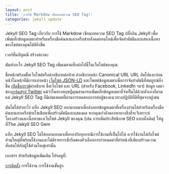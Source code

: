 ```yaml
---
layout: post
title: 'การใช้ Markdow เขียนบทความ SEO Tag!'
categories: jekyll update
---
```

Jekyll SEO Tag
เกี่ยวกับ การใช้ Markdow เขียนบทความ SEO Tag
ปลั๊กอิน Jekyll เพื่อเพิ่มแท็กข้อมูลเมตาสำหรับเครื่องมือค้นหาและเครือข่ายสังคมออนไลน์เพื่อจัดทำดัชนีและแสดงเนื้อหาของไซต์ของคุณได้ดียิ่งขึ้น

เวอร์ชั่นอัญมณี สร้างสถานะ

มันทำอะไร
Jekyll SEO Tag เพิ่มเมตาแท็กต่อไปนี้ในเว็บไซต์ของคุณ:

ชื่อหน้าพร้อมชื่อเว็บไซต์หรือคำอธิบายต่อท้าย
คำอธิบายหน้า
Canonical URL
URL ถัดไปและก่อนหน้าในหน้าที่มีการแบ่งหน้า
[เว็บไซต์ JSON-LD](https://developers.google.com/search/docs/advanced/structured-data/intro-structured-data) และโพสต์ข้อมูลเมตาเพื่อการจัดทำดัชนีที่สมบูรณ์ยิ่งขึ้น
[เปิดชื่อกราฟ](https://ogp.me/)คำอธิบาย ชื่อเว็บไซต์ และ URL (สำหรับ Facebook, LinkedIn ฯลฯ)
ข้อมูล เมตาของ[การ์ดสรุป Twitter](https://developer.twitter.com/en/docs/twitter-for-websites/cards/guides/getting-started)
แม้ว่าในทางทฤษฎีคุณสามารถเพิ่มแท็กข้อมูลเมตาที่จำเป็นได้ด้วยตัวเองก็ตาม แต่ Jekyll SEO Tag ก็มีเทมเพลตที่ผ่านการทดสอบการต่อสู้ของแนวทางปฏิบัติที่ดีที่สุดจากฝูงชน

มันไม่ได้ทำอะไร
แท็ก Jekyll SEO ออกแบบมาเพื่อส่งออกข้อมูลเมตาที่เครื่องอ่านได้สำหรับเครื่องมือค้นหาและเครือข่ายโซเชียลเพื่อสร้างดัชนีและแสดงผล หากคุณกำลังมองหาบางสิ่งที่จะวิเคราะห์โครงสร้างและเนื้อหาของเว็บไซต์ Jekyll ของคุณ (เช่น การเพิ่มประสิทธิภาพ SEO แบบดั้งเดิม) ให้ดูที่The Jekyll SEO Gem

แท็ก Jekyll SEO ไม่ได้ออกแบบมาเพื่อรองรับทุกกรณีการใช้งานที่เป็นไปได้ ควรใช้งานได้กับไซต์ส่วนใหญ่ที่พร้อมใช้งานและไม่มีรายการซักรีดของตัวเลือกการกำหนดค่าที่ทำหน้าที่เพียงสร้างความสับสนให้กับผู้ใช้ส่วนใหญ่เท่านั้น

เอกสาร
สำหรับข้อมูลเพิ่มเติม โปรดดูที่:

[การติดตั้ง](https://jekyll.github.io/jekyll-seo-tag/installation/)
การใช้งาน
การใช้งานขั้นสูง